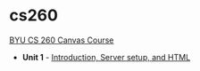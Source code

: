 # cs260

[BYU CS 260 Canvas Course](https://byu.instructure.com/courses/13246)

- **Unit 1** - [Introduction, Server setup, and HTML](/unit1.md)

